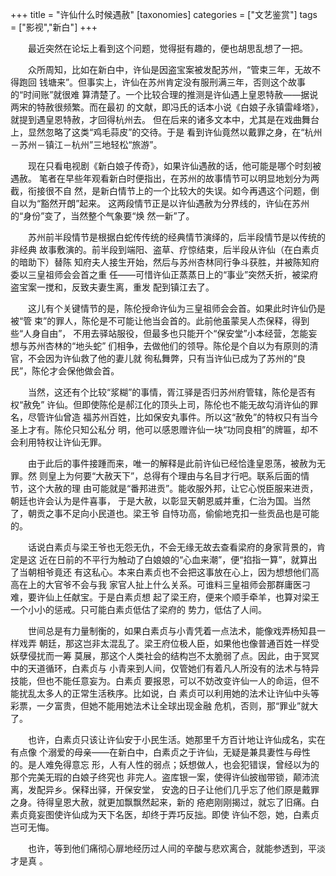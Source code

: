 +++
title = "许仙什么时候遇赦"
[taxonomies]
categories = ["文艺鉴赏"]
tags = ["影视","新白"]
+++
<!-- # 许仙什么时候遇赦 -->
<!--LINK: 2009-02-09 22:45:48 http://lymslive.blog.163.com/blog/static/8429175200919104548809/ -->

<!-- 七阶子　2009-02-09 -->
　　最近突然在论坛上看到这个问题，觉得挺有趣的，便也胡思乱想了一把。

　　众所周知，比如在新白中，许仙是因盗宝案被发配苏州，“管束三年，无故不得跑回
钱塘来”。但事实上，许仙在苏州肯定没有服刑满三年，否则这个故事的“时间账”就很难
算清楚了。一个比较合理的推测是许仙遇上皇恩特赦——据说两宋的特赦很频繁。而在最初
的文献，即冯氏的话本小说《白娘子永镇雷峰塔》，就提到遇皇恩特赦，才回得杭州去。
但在后来的诸多文本中，尤其是在戏曲舞台上，显然忽略了这类“鸡毛蒜皮”的交待。于是
看到许仙竟然以戴罪之身，在“杭州－苏州－镇江－杭州”三地轻松“旅游”。

　　现在只看电视剧《新白娘子传奇》，如果许仙遇赦的话，他可能是哪个时刻被遇赦。
笔者在早些年观看新白时便指出，在苏州的故事情节可以明显地划分为两截，衔接很不自
然，是新白情节上的一个比较大的失误。如今再遇这个问题，倒自以为“豁然开朗”起来。
这两段情节正是以许仙遇赦为分界线的，许仙在苏州的“身份”变了，当然整个气象要“焕
然一新”了。
<!-- more -->

　　苏州前半段情节是根据白蛇传传统的经典情节演绎的，后半段情节是以传统的非经典
故事敷演的。前半段到端阳、盗草、疗惊结束，后半段从许仙（在白素贞的暗助下）替陈
知府夫人接生开始，然后与苏州杏林同行争斗获胜，并被陈知府委以三皇祖师会会首之重
任——可惜许仙正蒸蒸日上的“事业”突然夭折，被梁府盗宝案一搅和，反致夫妻生离，重发
配到镇江去了。

　　这儿有个关键情节的是，陈伦授命许仙为三皇祖师会会首。如果此时许仙仍是被“管
束”的罪人，陈伦是不可能让他当会首的。此前他虽蒙吴人杰保释，得到些“人身自由”，
不用去驿站服役，但最多也只能开个“保安堂”小本经营，怎能妄想与苏州杏林的“地头蛇”
们相争，去做他们的领导。陈伦是个自以为有原则的清官，不会因为许仙救了他的妻儿就
徇私舞弊，只有当许仙已成为了苏州的“良民”，陈伦才会保他做会首。

　　当然，这还有个比较“浆糊”的事情，胥江驿是否归苏州府管辖，陈伦是否有权“赦免”
许仙。但即使陈伦是郝江化的顶头上司，陈伦也不能无故勾消许仙的罪名，尽管许仙曾造
福苏州百姓，比如保安丸事件。所以这“赦免”的特权只有当今圣上才有。陈伦只知公私分
明，他可以感恩赠许仙一块“功同良相”的牌匾，却不会利用特权让许仙无罪。

　　由于此后的事件接踵而来，唯一的解释是此前许仙已经恰逢皇恩荡，被赦为无罪。然
则皇上为何要“大赦天下”，总得有个理由与名目才行吧。联系后面的情节，这个大赦的理
由可能就是“番邦进贡”。能收服外邦，让它心悦臣服来进贡，朝廷也许会认为是件喜事，
于是大赦，以彰显天朝恩威并重，仁治为国。当然了，朝贡之事不足向小民道也。梁王爷
自恃功高，偷偷地克扣一些贡品也是可能的。

　　话说白素贞与梁王爷也无怨无仇，不会无缘无故去查看梁府的身家背景的，肯定是这
近在日前的不平行为触动了白娘娘的“心血来潮”，便“掐指一算”，就算出了当朝相爷竟还
有这私心。本来白素贞也不会把这事放在心上，因为想想他们高高在上的大官爷不会与我
家官人扯上什么关系。可谁料三皇祖师会那群庸医刁难，要许仙上任献宝。于是白素贞想
起了梁王府，便来个顺手牵羊，也算对梁王一个小小的惩戒。只可能白素贞低估了梁府的
势力，低估了人间。

　　世间总是有力量制衡的，如果白素贞与小青凭着一点法术，能像戏弄杨知县一样戏弄
朝廷，那这岂非太混乱了。梁王府位极人臣，如果他也像普通百姓一样受妖孽侵扰而一筹
莫展，那这个人类社会的结构岂不太脆弱了点。因此，由于冥冥中的天道循环，白素贞与
小青来到人间，仅管她们有着凡人所没有的法术与特异技能，但也不能任意妄为。白素贞
要报恩，可以不妨改变许仙一人的命运，但不能扰乱太多人的正常生活秩序。比如说，白
素贞可以利用她的法术让许仙中头等彩票，一夕富贵，但她不能用她法术让全球出现金融
危机，否则，那“罪业”就大了。

　　也许，白素贞只该让许仙安于小民生活。她那里千方百计地让许仙成名，实在有点像
个溺爱的母亲——在新白中，白素贞之于许仙，无疑是兼具妻性与母性的。是人难免得意忘
形，人有人性的弱点；妖想做人，也会犯错误，曾经以为的那个完美无瑕的白娘子终究也
非完人。盗库银一案，使得许仙披枷带锁，颠沛流离，发配异乡。保释出驿，开保安堂，
安逸的日子让他们几乎忘了他们原是戴罪之身。待得皇恩大赦，就更加飘飘然起来，新的
疮疤刚刚揭过，就忘了旧痛。白素贞竟妄图使许仙成为天下名医，却终于弄巧反拙。即使
许仙不怨，她，白素贞岂可无悔。

　　也许，等到他们痛彻心扉地经历过人间的辛酸与悲欢离合，就能参透到，平淡才是真
。

